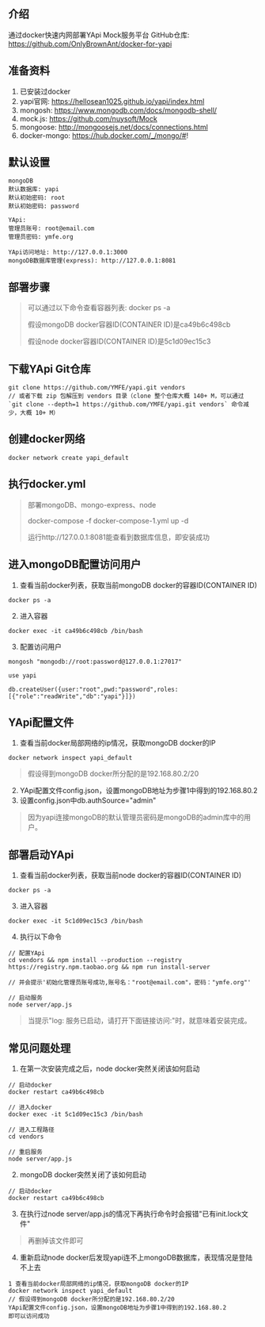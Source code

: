 ## 介绍
通过docker快速内网部署YApi Mock服务平台
GitHub仓库: https://github.com/OnlyBrownAnt/docker-for-yapi

## 准备资料
1. 已安装过docker
2. yapi官网: https://hellosean1025.github.io/yapi/index.html
3. mongosh: https://www.mongodb.com/docs/mongodb-shell/
4. mock.js: https://github.com/nuysoft/Mock
5. mongoose: http://mongoosejs.net/docs/connections.html
6. docker-mongo: https://hub.docker.com/_/mongo/#!

## 默认设置
```shell
mongoDB
默认数据库: yapi
默认初始密码: root
默认初始密码: password

YApi:
管理员账号: root@email.com
管理员密码: ymfe.org

YApi访问地址: http://127.0.0.1:3000
mongoDB数据库管理(express): http://127.0.0.1:8081
```

## 部署步骤
> 可以通过以下命令查看容器列表: docker ps -a
> 
> 假设mongoDB docker容器ID(CONTAINER ID)是ca49b6c498cb
> 
> 假设node docker容器ID(CONTAINER ID)是5c1d09ec15c3

## 下载YApi Git仓库
```shell
git clone https://github.com/YMFE/yapi.git vendors 
// 或者下载 zip 包解压到 vendors 目录（clone 整个仓库大概 140+ M，可以通过 `git clone --depth=1 https://github.com/YMFE/yapi.git vendors` 命令减少，大概 10+ M）
```
## 创建docker网络
```shell
docker network create yapi_default
```
## 执行docker.yml
> 部署mongoDB、mongo-express、node
> 
> docker-compose -f docker-compose-1.yml up -d
> 
> 运行http://127.0.0.1:8081能查看到数据库信息，即安装成功

## 进入mongoDB配置访问用户
1. 查看当前docker列表，获取当前mongoDB docker的容器ID(CONTAINER ID)
```shell
docker ps -a
```
2. 进入容器
```shell
docker exec -it ca49b6c498cb /bin/bash
```
3. 配置访问用户
```shell
mongosh "mongodb://root:password@127.0.0.1:27017"

use yapi 

db.createUser({user:"root",pwd:"password",roles:[{"role":"readWrite","db":"yapi"}]})
```

## YApi配置文件
1. 查看当前docker局部网络的ip情况，获取mongoDB docker的IP
```shell
docker network inspect yapi_default
```
> 假设得到mongoDB docker所分配的是192.168.80.2/20
2. YApi配置文件config.json，设置mongoDB地址为步骤1中得到的192.168.80.2
3. 设置config.json中db.authSource="admin"
> 因为yapi连接mongoDB的默认管理员密码是mongoDB的admin库中的用户。
## 部署启动YApi
1. 查看当前docker列表，获取当前node docker的容器ID(CONTAINER ID)
```shell
docker ps -a
```
3. 进入容器
```shell
docker exec -it 5c1d09ec15c3 /bin/bash
```
4. 执行以下命令
```shell
// 配置YApi
cd vendors && npm install --production --registry https://registry.npm.taobao.org && npm run install-server

// 并会提示'初始化管理员账号成功,账号名："root@email.com"，密码："ymfe.org"'

// 启动服务
node server/app.js
```
> 当提示"log: 服务已启动，请打开下面链接访问:"时，就意味着安装完成。

## 常见问题处理
1. 在第一次安装完成之后，node docker突然关闭该如何启动
```shell
// 启动docker
docker restart ca49b6c498cb

// 进入docker
docker exec -it 5c1d09ec15c3 /bin/bash

// 进入工程路径
cd vendors

// 重启服务
node server/app.js
```
2. mongoDB docker突然关闭了该如何启动
```shell
// 启动docker
docker restart ca49b6c498cb
```
3. 在执行过node server/app.js的情况下再执行命令时会报错"已有init.lock文件"
> 再删掉该文件即可

4. 重新启动node docker后发现yapi连不上mongoDB数据库，表现情况是登陆不上去
```shell
1 查看当前docker局部网络的ip情况，获取mongoDB docker的IP
docker network inspect yapi_default
// 假设得到mongoDB docker所分配的是192.168.80.2/20
YApi配置文件config.json，设置mongoDB地址为步骤1中得到的192.168.80.2
即可以访问成功
```
